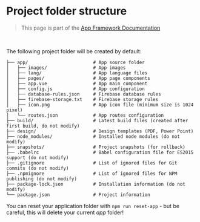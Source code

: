 # Project folder structure

> This page is part of the [App Framework Documentation](../DOCUMENTATION.md)

<br />

The following project folder will be created by default:

```
├── app/                        # App source folder
│   ├── images/                 # App images
│   ├── lang/                   # App language files
│   ├── pages/                  # App page components
│   ├── app.vue                 # App main component
│   ├── config.js               # App configuration
│   ├── database-rules.json     # Firebase database rules
│   ├── firebase-storage.txt    # Firebase storage rules
│   ├── icon.png                # App icon file (minimum size is 1024 pixel)
│   └── routes.json             # App routes configuration
├── build/                      # Latest build files (created after first build, do not modify)
├── design/                     # Design templates (PDF, Power Point)
├── node_modules/               # Installed node modules (do not modify)
├── snapshots/                  # Project snapshots (for rollback)
├── .babelrc                    # Babel configuration file for ES2015 support (do not modify)
├── .gitignore                  # List of ignored files for Git commits (do not modify)
├── .npmignore                  # List of ignored files for NPM publishing (do not modify)
├── package-lock.json           # Installation information (do not modify)
└── package.json                # Project information
```

You can reset your application folder with `npm run reset-app` - but be careful, this will delete your current *app* folder!
